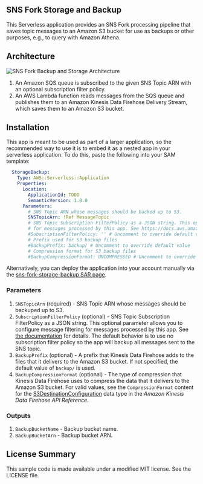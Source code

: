 ## SNS Fork Storage and Backup

This Serverless application provides an SNS Fork processing pipeline that saves topic messages to an Amazon S3 bucket for use as backups or other purposes, e.g., to query with Amazon Athena.

## Architecture

![SNS Fork Backup and Storage Architecture](https://github.com/aws-samples/aws-serverless-sns-fork-pattern/raw/master/storage-backup/images/storage-backup-architecture.png)

1. An Amazon SQS queue is subscribed to the given SNS Topic ARN with an optional subscription filter policy.
1. An AWS Lambda function reads messages from the SQS queue and publishes them to an Amazon Kinesis Data Firehose Delivery Stream, which saves them to an Amazon S3 bucket.

## Installation

This app is meant to be used as part of a larger application, so the recommended way to use it is to embed it as a nested app in your serverless application. To do this, paste the following into your SAM template:

```yaml
  StorageBackup:
    Type: AWS::Serverless::Application
    Properties:
      Location:
        ApplicationId: TODO
        SemanticVersion: 1.0.0
      Parameters:
        # SNS Topic ARN whose messages should be backed up to S3.
        SNSTopicArn: !Ref MessageTopic
        # SNS Topic Subscription FilterPolicy as a JSON string. This optional parameter allows you to configure message filtering
        # for messages processed by this app. See https://docs.aws.amazon.com/sns/latest/dg/message-filtering.html for details.
        #SubscriptionFilterPolicy: '' # Uncomment to override default value
        # Prefix used for S3 backup files
        #BackupPrefix: backup/ # Uncomment to override default value
        # Compression format for S3 backup files
        #BackupCompressionFormat: UNCOMPRESSED # Uncomment to override default value
```

Alternatively, you can deploy the application into your account manually via the [sns-fork-storage-backup SAR page](TODO).

### Parameters

1. `SNSTopicArn` (required) - SNS Topic ARN whose messages should be backuped up to S3.
1. `SubscriptionFilterPolicy` (optional) - SNS Topic Subscription FilterPolicy as a JSON string. This optional parameter allows you to configure message filtering for messages processed by this app. See [the documentation](https://docs.aws.amazon.com/sns/latest/dg/message-filtering.html) for details. The default behavior is to use no subscription filter policy so the app will backup all messages sent to the SNS topic.
1. `BackupPrefix` (optional) - A prefix that Kinesis Data Firehose adds to the files that it delivers to the Amazon S3 bucket. If not specified, the default value of `backup/` is used.
1. `BackupCompressionFormat` (optional) - The type of compression that Kinesis Data Firehose uses to compress the data that it delivers to the Amazon S3 bucket. For valid values, see the `CompressionFormat` content for the [S3DestinationConfiguration](https://docs.aws.amazon.com/firehose/latest/APIReference/API_S3DestinationConfiguration.html) data type in the *Amazon Kinesis Data Firehose API Reference*.

### Outputs

1. `BackupBucketName` - Backup bucket name.
1. `BackupBucketArn` - Backup bucket ARN.

## License Summary

This sample code is made available under a modified MIT license. See the LICENSE file.